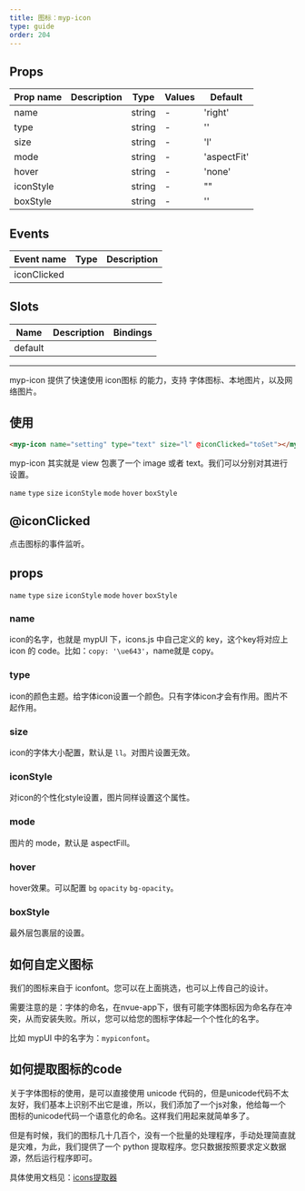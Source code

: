 ```yaml
---
title: 图标：myp-icon
type: guide
order: 204
---
```


## Props

| Prop name | Description | Type   | Values | Default     |
| --------- | ----------- | ------ | ------ | ----------- |
| name      |             | string | -      | 'right'     |
| type      |             | string | -      | ''          |
| size      |             | string | -      | 'l'         |
| mode      |             | string | -      | 'aspectFit' |
| hover     |             | string | -      | 'none'      |
| iconStyle |             | string | -      | ""          |
| boxStyle  |             | string | -      | ''          |

## Events

| Event name  | Type | Description |
| ----------- | ---- | ----------- |
| iconClicked |      |

## Slots

| Name    | Description | Bindings |
| ------- | ----------- | -------- |
| default |             |          |

---

myp-icon 提供了快速使用 icon图标 的能力，支持 字体图标、本地图片，以及网络图片。

## 使用

```html
<myp-icon name="setting" type="text" size="l" @iconClicked="toSet"></myp-icon>
```

myp-icon 其实就是 view 包裹了一个 image 或者 text。我们可以分别对其进行设置。

`name` `type` `size` `iconStyle` `mode` `hover` `boxStyle`

## @iconClicked

点击图标的事件监听。

## props

`name` `type` `size` `iconStyle` `mode` `hover` `boxStyle`

### name

icon的名字，也就是 mypUI 下，icons.js 中自己定义的 key，这个key将对应上 icon 的 code。比如：`copy: '\ue643'`，name就是 copy。

### type

icon的颜色主题。给字体icon设置一个颜色。只有字体icon才会有作用。图片不起作用。

### size

icon的字体大小配置，默认是 `ll`。对图片设置无效。

### iconStyle

对icon的个性化style设置，图片同样设置这个属性。

### mode 

图片的 mode，默认是 aspectFill。

### hover

hover效果。可以配置 `bg` `opacity` `bg-opacity`。

### boxStyle

最外层包裹层的设置。

## 如何自定义图标

我们的图标来自于 iconfont。您可以在上面挑选，也可以上传自己的设计。

需要注意的是：字体的命名，在nvue-app下，很有可能字体图标因为命名存在冲突，从而安装失败。所以，您可以给您的图标字体起一个个性化的名字。

比如 mypUI 中的名字为：`mypiconfont`。

## 如何提取图标的code

关于字体图标的使用，是可以直接使用 unicode 代码的，但是unicode代码不太友好，我们基本上识别不出它是谁，所以，我们添加了一个js对象，他给每一个 图标的unicode代码一个语意化的命名。这样我们用起来就简单多了。

但是有时候，我们的图标几十几百个，没有一个批量的处理程序，手动处理简直就是灾难，为此，我们提供了一个 python 提取程序。您只数据按照要求定义数据源，然后运行程序即可。

具体使用文档见：[icons提取器](/doc/tool/icon.html)
